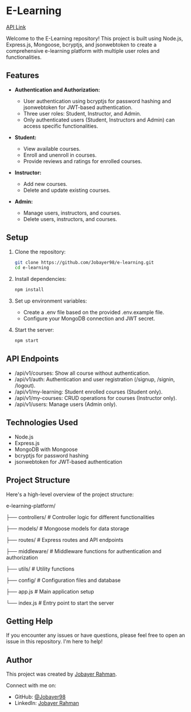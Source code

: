 # E-Learning

[API Link](https://jobayer98.github.io/e-learning/)

Welcome to the E-Learning repository! This project is built using Node.js, Express.js, Mongoose, bcryptjs, and jsonwebtoken to create a comprehensive e-learning platform with multiple user roles and functionalities.

## Features

- **Authentication and Authorization:**
  - User authentication using bcryptjs for password hashing and jsonwebtoken for JWT-based authentication.
  - Three user roles: Student, Instructor, and Admin.
  - Only authenticated users (Student, Instructors and Admin) can access specific functionalities.

- **Student:**
  - View available courses.
  - Enroll and unenroll in courses.
  - Provide reviews and ratings for enrolled courses.

- **Instructor:**
  - Add new courses.
  - Delete and update existing courses.

- **Admin:**
  - Manage users, instructors, and courses.
  - Delete users, instructors, and courses.

## Setup

1. Clone the repository:

   ```bash
   git clone https://github.com/Jobayer98/e-learning.git
   cd e-learning

2. Install dependencies:

   ```bash
   npm install
   

3. Set up environment variables:
   - Create a .env file based on the provided .env.example file.
   - Configure your MongoDB connection and JWT secret.
   
4. Start the server:

   ```bash
   npm start
   

## API Endpoints 

  - /api/v1/courses: Show all course without authentication.
  - /api/v1/auth: Authentication and user registration (/signup, /signin, /logout).
  - /api/v1/my-learning: Student enrolled courses (Student only).
  - /api/v1/my-courses: CRUD operations for courses (Instructor only).
  - /api/v1/users: Manage users (Admin only).

## Technologies Used

- Node.js
- Express.js
- MongoDB with Mongoose
- bcryptjs for password hashing
- jsonwebtoken for JWT-based authentication

## Project Structure

Here's a high-level overview of the project structure:

e-learning-platform/

├── controllers/ # Controller logic for different functionalities

├── models/ # Mongoose models for data storage

├── routes/ # Express routes and API endpoints

├── middleware/ # Middleware functions for authentication and authorization

├── utils/ # Utility functions

├── config/ # Configuration files and database

├── app.js # Main application setup

└── index.js # Entry point to start the server


## Getting Help

If you encounter any issues or have questions, please feel free to open an issue in this repository. I'm here to help!

## Author

This project was created by [Jobayer Rahman](https://github.com/Jobayer98).

Connect with me on:
- GitHub: [@Jobayer98](https://github.com/Jobayer98)
- LinkedIn: [Jobayer Rahman](https://www.linkedin.com/in/jobayer-rahman-5b0860184/)

